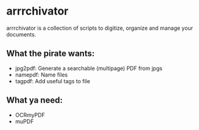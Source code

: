 # arrrchivator

arrrchivator is a collection of scripts to digitize, organize and manage your documents.

## What the pirate wants:

  * jpg2pdf: Generate a searchable (multipage) PDF from jpgs
  * namepdf: Name files
  * tagpdf:  Add useful tags to file

## What ya need:

  * OCRmyPDF
  * muPDF
